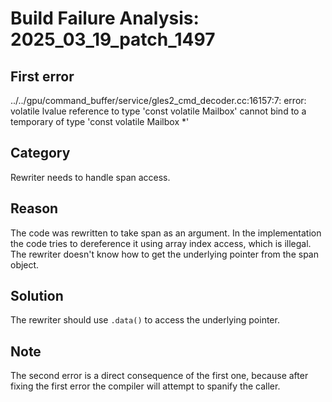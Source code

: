 # Build Failure Analysis: 2025_03_19_patch_1497

## First error

../../gpu/command_buffer/service/gles2_cmd_decoder.cc:16157:7: error: volatile lvalue reference to type 'const volatile Mailbox' cannot bind to a temporary of type 'const volatile Mailbox *'

## Category
Rewriter needs to handle span access.

## Reason
The code was rewritten to take span as an argument. In the implementation the code tries to dereference it using array index access, which is illegal. The rewriter doesn't know how to get the underlying pointer from the span object.

## Solution
The rewriter should use `.data()` to access the underlying pointer.

## Note
The second error is a direct consequence of the first one, because after fixing the first error the compiler will attempt to spanify the caller.